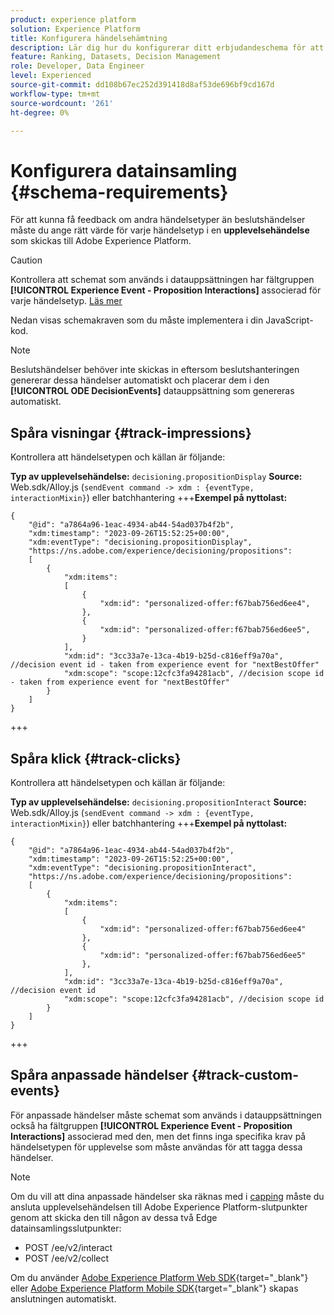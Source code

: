 ```yaml
---
product: experience platform
solution: Experience Platform
title: Konfigurera händelsehämtning
description: Lär dig hur du konfigurerar ditt erbjudandeschema för att hämta händelser
feature: Ranking, Datasets, Decision Management
role: Developer, Data Engineer
level: Experienced
source-git-commit: dd108b67ec252d391418d8af53de696bf9cd167d
workflow-type: tm+mt
source-wordcount: '261'
ht-degree: 0%

---
```


# Konfigurera datainsamling {#schema-requirements}

För att kunna få feedback om andra händelsetyper än beslutshändelser måste du ange rätt värde för varje händelsetyp i en **upplevelsehändelse** som skickas till Adobe Experience Platform.

>[!CAUTION]
>
>Kontrollera att schemat som används i datauppsättningen har fältgruppen **[!UICONTROL Experience Event - Proposition Interactions]** associerad för varje händelsetyp. [Läs mer](create-dataset.md)

Nedan visas schemakraven som du måste implementera i din JavaScript-kod.

>[!NOTE]
>
>Beslutshändelser behöver inte skickas in eftersom beslutshanteringen genererar dessa händelser automatiskt och placerar dem i den **[!UICONTROL ODE DecisionEvents]** datauppsättning <!--to check--> som genereras automatiskt.

## Spåra visningar {#track-impressions}

Kontrollera att händelsetypen och källan är följande:

**Typ av upplevelsehändelse:** `decisioning.propositionDisplay`
**Source:** Web.sdk/Alloy.js (`sendEvent command -> xdm : {eventType, interactionMixin}`) eller batchhantering
+++**Exempel på nyttolast:**

```
{
    "@id": "a7864a96-1eac-4934-ab44-54ad037b4f2b",
    "xdm:timestamp": "2023-09-26T15:52:25+00:00",
    "xdm:eventType": "decisioning.propositionDisplay",
    "https://ns.adobe.com/experience/decisioning/propositions":
    [
        {
            "xdm:items":
            [
                {
                    "xdm:id": "personalized-offer:f67bab756ed6ee4",
                },
                {
                    "xdm:id": "personalized-offer:f67bab756ed6ee5",
                }
            ],
            "xdm:id": "3cc33a7e-13ca-4b19-b25d-c816eff9a70a", //decision event id - taken from experience event for "nextBestOffer"
            "xdm:scope": "scope:12cfc3fa94281acb", //decision scope id - taken from experience event for "nextBestOffer"
        }
    ]
}
```

+++

## Spåra klick {#track-clicks}

Kontrollera att händelsetypen och källan är följande:

**Typ av upplevelsehändelse:** `decisioning.propositionInteract`
**Source:** Web.sdk/Alloy.js (`sendEvent command -> xdm : {eventType, interactionMixin}`) eller batchhantering
+++**Exempel på nyttolast:**

```
{
    "@id": "a7864a96-1eac-4934-ab44-54ad037b4f2b",
    "xdm:timestamp": "2023-09-26T15:52:25+00:00",
    "xdm:eventType": "decisioning.propositionInteract",
    "https://ns.adobe.com/experience/decisioning/propositions":
    [
        {
            "xdm:items":
            [
                {
                    "xdm:id": "personalized-offer:f67bab756ed6ee4"
                },
                {
                    "xdm:id": "personalized-offer:f67bab756ed6ee5"
                },
            ],
            "xdm:id": "3cc33a7e-13ca-4b19-b25d-c816eff9a70a", //decision event id
            "xdm:scope": "scope:12cfc3fa94281acb", //decision scope id
        }
    ]
}
```

+++

## Spåra anpassade händelser {#track-custom-events}

För anpassade händelser måste schemat som används i datauppsättningen också ha fältgruppen **[!UICONTROL Experience Event - Proposition Interactions]** associerad med den, men det finns inga specifika krav på händelsetypen för upplevelse som måste användas för att tagga dessa händelser.

>[!NOTE]
>
>Om du vill att dina anpassade händelser ska räknas med i [capping](../items.md#capping) måste du ansluta upplevelsehändelsen till Adobe Experience Platform-slutpunkter genom att skicka den till någon av dessa två Edge datainsamlingsslutpunkter:
>
>* POST /ee/v2/interact
>* POST /ee/v2/collect
>
>Om du använder [Adobe Experience Platform Web SDK](https://experienceleague.adobe.com/docs/experience-platform/edge/home.html?lang=sv-SE){target="_blank"} eller [Adobe Experience Platform Mobile SDK](https://experienceleague.adobe.com/docs/platform-learn/data-collection/mobile-sdk/overview.html?lang=sv-SE){target="_blank"} skapas anslutningen automatiskt.
